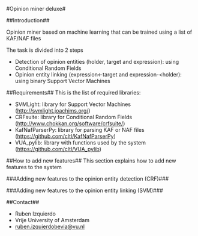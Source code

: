 #Opinion miner deluxe#

##Introduction##

Opinion miner based on machine learning that can be trained using a list of
KAF/NAF files

The task is divided into 2 steps
* Detection of opinion entities (holder, target and expression): using
Conditional Random Fields
* Opinion entity linking (expression<-target and expression-<holder): using
binary Support Vector Machines

##Requirements##
This is the list of required libraries:
+ SVMLight: library for Support Vector Machines (http://svmlight.joachims.org/)
+ CRFsuite: library for Conditional Random Fields (http://www.chokkan.org/software/crfsuite/)
+ KafNafParserPy: library for parsing KAF or NAF files (https://github.com/cltl/KafNafParserPy)
+ VUA_pylib: library with functions used by the system (https://github.com/cltl/VUA_pylib)


##How to add new features##
This section explains how to add new features to the system

###Adding new features to the opinion entity detection (CRF)###

###Adding new features to the opinion entity linking (SVM)###

##Contact##
* Ruben Izquierdo
* Vrije University of Amsterdam
* ruben.izquierdobevia@vu.nl